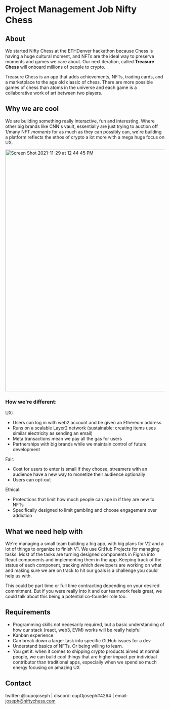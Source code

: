 # Project Management Job Nifty Chess

## About

We started Nifty Chess at the ETHDenver hackathon because Chess is having a huge cultural moment, and NFTs are the ideal way to preserve moments and games we care about. Our next iteration, called **Treasure Chess** will onboard millions of people to crypto.

Treasure Chess is an app that adds achievements, NFTs, trading cards, and a marketplace to the age old classic of chess. There are more possible games of chess than atoms in the universe and each game is a collaborative work of art between two players.

## Why we are cool

We are building something really interactive, fun and interesting. Where other big brands like CNN's vault, essentially are just trying to auction off 1/many NFT _moments_ for as much as they can possibly can, we're building a platform reflects the ethos of crypto a lot more with a mega huge focus on UX.

<img width="765" alt="Screen Shot 2021-11-29 at 12 44 45 PM" src="https://user-images.githubusercontent.com/9449596/143917223-a870c202-8d0a-4b58-9d1c-2bcfab10b9e1.png">

### How we're different:

UX:

- Users can log in with web2 account and be given an Ethereum address
- Runs on a scalable Layer2 network (sustainable: creating items uses similar electricity as sending an email)
- Meta transactions mean we pay all the gas for users
- Partnerships with big brands while we maintain control of future development

Fair:

- Cost for users to enter is small if they choose, streamers with an audience have a new way to monetize their audience optionally
- Users can opt-out

Ethical:

- Protections that limit how much people can ape in if they are new to NFTs
- Specifically designed to limit gambling and choose engagement over addiction 

## What we need help with
We're managing a small team building a big app, with big plans for V2 and a lot of things to organize to finish V1. We use GitHub Projects for managing tasks. Most of the tasks are turning designed components in Figma into React components and implementing them in the app. Keeping track of the status of each component, tracking which developers are working on what and making sure we are on track to hit our goals is a challenge you could help us with. 

This could be part time or full time contracting depending on your desired commitment. But if you were really into it and our teamwork feels great, we could talk about this being a potential co-founder role too.

## Requirements
- Programming skills not necesarily required, but a basic understanding of how our stack (react, web3, EVM) works will be really helpful
- Kanban experience 
- Can break down a larger task into specific GitHub issues for a dev
- Understand basics of NFTs. Or being willing to learn.
- You get it: when it comes to shipping crypto products aimed at normal people, we can build cool things that are higher impact per individual contributor than traditional apps, especially when we spend so much energy focusing on amazing UX

## Contact
twitter: @cupojoseph | discord: cupOjoseph#4264 | email: joseph@niftychess.com

